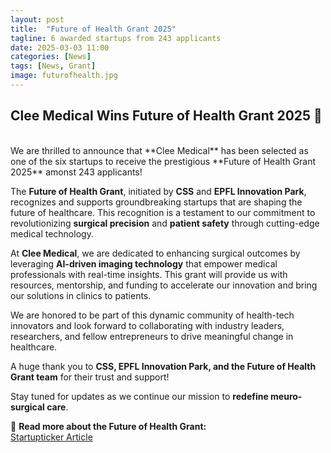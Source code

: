 ```yaml
---
layout: post
title:  "Future of Health Grant 2025"
tagline: 6 awarded startups from 243 applicants
date: 2025-03-03 11:00
categories: [News]
tags: [News, Grant]
image: futurofhealth.jpg
---
```


## Clee Medical Wins Future of Health Grant 2025 🎉  <br>
<br>
We are thrilled to announce that **Clee Medical** has been selected as one of the six startups to receive the prestigious **Future of Health Grant 2025** amonst 243 applicants!  

The **Future of Health Grant**, initiated by **CSS** and **EPFL Innovation Park**, recognizes and supports groundbreaking startups that are shaping the future of healthcare. This recognition is a testament to our commitment to revolutionizing **surgical precision** and **patient safety** through cutting-edge medical technology.  

At **Clee Medical**, we are dedicated to enhancing surgical outcomes by leveraging **AI-driven imaging technology** that empower medical professionals with real-time insights. This grant will provide us with resources, mentorship, and funding to accelerate our innovation and bring our solutions in clinics to patients.  

We are honored to be part of this dynamic community of health-tech innovators and look forward to collaborating with industry leaders, researchers, and fellow entrepreneurs to drive meaningful change in healthcare.

A huge thank you to **CSS, EPFL Innovation Park, and the Future of Health Grant team** for their trust and support!  

Stay tuned for updates as we continue our mission to **redefine meuro-surgical care**.  

🔗 **Read more about the Future of Health Grant:**  
[Startupticker Article](https://www.startupticker.ch/en/news/six-start-ups-selected-for-future-of-health-grant?utm_source=newsletter643&utm_medium=email&utm_campaign=newsletter643) 
